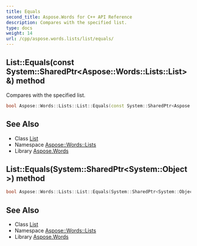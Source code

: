 ```yaml
---
title: Equals
second_title: Aspose.Words for C++ API Reference
description: Compares with the specified list.
type: docs
weight: 14
url: /cpp/aspose.words.lists/list/equals/
---
```

## List::Equals(const System::SharedPtr\<Aspose::Words::Lists::List\>\&) method


Compares with the specified list.

```cpp
bool Aspose::Words::Lists::List::Equals(const System::SharedPtr<Aspose::Words::Lists::List> &list)
```

## See Also

* Class [List](../)
* Namespace [Aspose::Words::Lists](../../)
* Library [Aspose.Words](../../../)
## List::Equals(System::SharedPtr\<System::Object\>) method




```cpp
bool Aspose::Words::Lists::List::Equals(System::SharedPtr<System::Object> obj) override
```

## See Also

* Class [List](../)
* Namespace [Aspose::Words::Lists](../../)
* Library [Aspose.Words](../../../)
